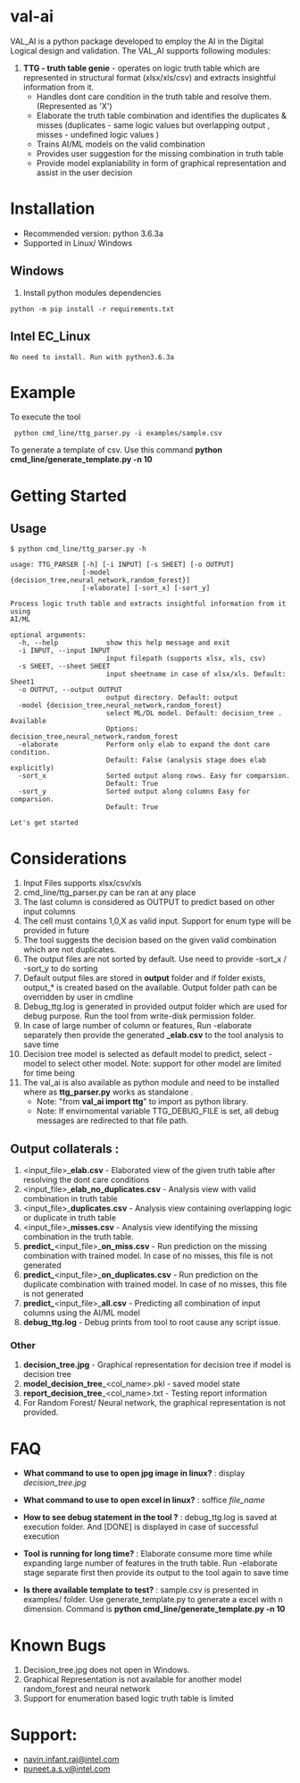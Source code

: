 # val-ai

VAL_AI is a python package developed to employ the AI in the Digital Logical design and validation. 
The VAL_AI supports following modules:

1. **TTG - truth table genie** - operates on logic truth table which are represented in structural format (xlsx/xls/csv) and extracts insightful information from it.
    - Handles dont care condition in the truth table and resolve them. (Represented as 'X') 
    - Elaborate the truth table combination and identifies the duplicates & misses (duplicates - same logic values but overlapping output , misses - undefined logic values )
    - Trains AI/ML models on the valid combination
    - Provides user suggestion for the missing combination in truth table
    - Provide model explaniability in form of graphical representation and assist in the user decision

# Installation

* Recommended version: python 3.6.3a
* Supported in Linux/ Windows

## Windows 
1. Install python modules dependencies
```
python -m pip install -r requirements.txt
```

## Intel EC_Linux
```
No need to install. Run with python3.6.3a
```

# Example

To execute the tool

```
 python cmd_line/ttg_parser.py -i examples/sample.csv
```

To generate a template of csv. Use this command **python cmd_line/generate_template.py -n 10** 


# Getting Started

## Usage
```
$ python cmd_line/ttg_parser.py -h

usage: TTG_PARSER [-h] [-i INPUT] [-s SHEET] [-o OUTPUT]
                  [-model {decision_tree,neural_network,random_forest}]
                  [-elaborate] [-sort_x] [-sort_y]

Process logic truth table and extracts insightful information from it using
AI/ML

optional arguments:
  -h, --help            show this help message and exit
  -i INPUT, --input INPUT
                        input filepath (supports xlsx, xls, csv)
  -s SHEET, --sheet SHEET
                        input sheetname in case of xlsx/xls. Default: Sheet1
  -o OUTPUT, --output OUTPUT
                        output directory. Default: output
  -model {decision_tree,neural_network,random_forest}
                        select ML/DL model. Default: decision_tree . Available
                        Options: decision_tree,neural_network,random_forest
  -elaborate            Perform only elab to expand the dont care condition.
                        Default: False (analysis stage does elab explicitly)
  -sort_x               Sorted output along rows. Easy for comparsion.
                        Default: True
  -sort_y               Sorted output along columns Easy for comparsion.
                        Default: True

Let's get started
```
# Considerations

1. Input Files supports xlsx/csv/xls
2. cmd_line/ttg_parser.py can be ran at any place
3. The last column is considered as OUTPUT to predict based on other input columns
4. The cell must contains 1,0,X as valid input. Support for enum type will be provided in future
5. The tool suggests the decision based on the given valid combination which are not duplicates.
6. The output files are not sorted by default. Use need to provide -sort_x / -sort_y to do sorting
7. Default output files are stored in **output** folder and if folder exists, output_\* is created based on the available. Output folder path can be overridden by user in cmdline
8. Debug_ttg.log is generated in provided output folder which are used for debug purpose. Run the tool from write-disk permission folder.
9. In case of large number of column or features, Run -elaborate separately then provide the generated **_elab.csv**  to the tool analysis to save time
10. Decision tree model is selected as default model to predict, select -model to select other model. Note: support for other model are limited for time being
11. The val_ai is  also available as python module and need to be installed where as **ttg_parser.py** works as standalone . 
    - Note: "from **val_ai import ttg**" to import as python library. 
    - Note: If envirnomental variable TTG_DEBUG_FILE is set, all debug messages are redirected to that file path.

## Output collaterals :
1. \<input_file\>_**elab.csv** - Elaborated view of the given truth table after resolving the dont care conditions
2. \<input_file\>_**elab_no_duplicates.csv** - Analysis view with valid combination in truth table
3. \<input_file\>_**duplicates.csv** - Analysis view containing overlapping logic or duplicate in truth table
4. \<input_file\>_**misses.csv** - Analysis view identifying the missing combination in the truth table. 
5. **predict_**\<input_file\>_**on_miss.csv** - Run prediction on the missing combination with trained model. In case of no misses, this file is not generated
6. **predict_**\<input_file\>_**on_duplicates.csv** - Run prediction on the duplicate combination with trained model. In case of no misses, this file is not generated
6. **predict_**\<input_file\>_**all.csv** - Predicting all combination of input columns using the AI/ML model
7. **debug_ttg.log** - Debug prints from tool to root cause any script issue.

### Other
1. **decision_tree.jpg** - Graphical representation for decision tree if model is decision tree
2. **model_decision_tree**_<col_name>.pkl - saved model state
3. **report_decision_tree**_<col_name>.txt - Testing report information
4. For Random Forest/ Neural network, the graphical representation is not provided.

# FAQ
* **What command to use to open jpg image in linux?**
:  display *decision_tree.jpg*

* **What command to use to open excel in linux?**
: soffice *file_name*

* **How to see debug statement in the tool ?**
: debug_ttg.log is saved at execution folder. And [DONE] is displayed in case of successful execution

* **Tool is running for long time?**
: Elaborate consume more time while expanding large number of features in the truth table. Run -elaborate stage separate first then provide its output to the tool again to save time

* **Is there available template to test?**
: sample.csv is presented in examples/ folder. Use generate_template.py to generate a excel with n dimension. Command is **python cmd_line/generate_template.py -n 10**


# Known Bugs 
1. Decision_tree.jpg does not open in Windows.
2. Graphical Representation is not available for another model random_forest and neural network 
3. Support for enumeration based logic truth table is limited

# Support:
 * navin.infant.raj@intel.com
 * puneet.a.s.v@intel.com


